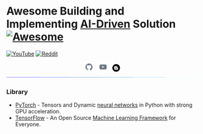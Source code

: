 # Awesome Building and Implementing [AI-Driven](https://en.wikipedia.org/wiki/Artificial_intelligence) Solution [![Awesome](https://awesome.re/badge.svg)](https://awesome.re)
[![YouTube](https://img.shields.io/badge/YouTube-%23FF0000.svg?style=for-the-badge&logo=YouTube&logoColor=white)](https://youtube.com/playlist?list=PL9V4Zu3RroiUkdF3r3vNa6YRmZA_H7MKK&si=z_zWeZrWFnc9hKKI) [![Reddit](https://img.shields.io/badge/Reddit-FF4500?style=for-the-badge&logo=reddit&logoColor=white)](https://www.reddit.com/r/ArtificialInteligence/)
<p align="center">
    <a href="https://github.com/cybersecurity-dev/"><img height="25" src="https://github.com/cybersecurity-dev/cybersecurity-dev/blob/main/assets/github.svg" alt="GitHub"></a>
    &nbsp;
    <a href="https://www.youtube.com/@CyberThreatDefence"><img height="25" src="https://github.com/cybersecurity-dev/cybersecurity-dev/blob/main/assets/youtube.svg" alt="YouTube"></a>
    &nbsp;
    <a href="https://cyberthreatdefence.com/my_awesome_lists"><img height="20" src="https://github.com/cybersecurity-dev/cybersecurity-dev/blob/main/assets/blog.svg" alt="My Awesome Lists"></a>
    <img src="https://github.com/cybersecurity-dev/cybersecurity-dev/blob/main/assets/bar.gif">
</p>


### Library
- [PyTorch](https://github.com/pytorch/pytorch) - Tensors and Dynamic [neural networks](https://pytorch.org/) in Python with strong GPU acceleration.
- [TensorFlow](https://github.com/tensorflow/tensorflow) - An Open Source [Machine Learning Framework](https://www.tensorflow.org/) for Everyone.
